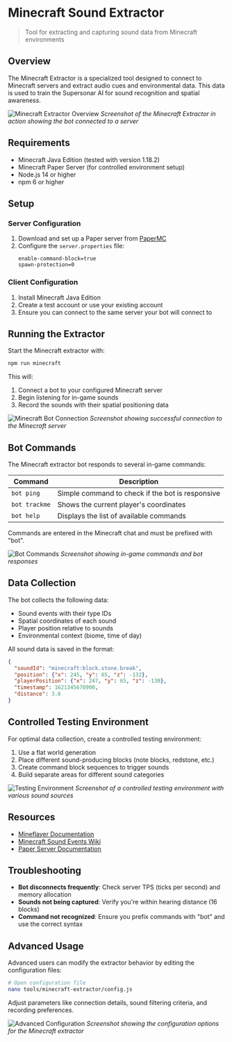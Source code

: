 # Minecraft Sound Extractor

> Tool for extracting and capturing sound data from Minecraft environments

## Overview

The Minecraft Extractor is a specialized tool designed to connect to Minecraft servers and extract audio cues and environmental data. This data is used to train the Supersonar AI for sound recognition and spatial awareness.

![Minecraft Extractor Overview](../assets/images/minecraft-extractor-overview.png)
*Screenshot of the Minecraft Extractor in action showing the bot connected to a server*

## Requirements

- Minecraft Java Edition (tested with version 1.18.2)
- Minecraft Paper Server (for controlled environment setup)
- Node.js 14 or higher
- npm 6 or higher

## Setup

### Server Configuration

1. Download and set up a Paper server from [PaperMC](https://papermc.io/downloads)
2. Configure the `server.properties` file:
   ```properties
   enable-command-block=true
   spawn-protection=0
   ```

### Client Configuration

1. Install Minecraft Java Edition
2. Create a test account or use your existing account
3. Ensure you can connect to the same server your bot will connect to

## Running the Extractor

Start the Minecraft extractor with:

```bash
npm run minecraft
```

This will:
1. Connect a bot to your configured Minecraft server
2. Begin listening for in-game sounds
3. Record the sounds with their spatial positioning data

![Minecraft Bot Connection](../assets/images/minecraft-bot-connection.png)
*Screenshot showing successful connection to the Minecraft server*

## Bot Commands

The Minecraft extractor bot responds to several in-game commands:

| Command | Description |
|---------|-------------|
| `bot ping` | Simple command to check if the bot is responsive |
| `bot trackme` | Shows the current player's coordinates |
| `bot help` | Displays the list of available commands |

Commands are entered in the Minecraft chat and must be prefixed with "bot".

![Bot Commands](../assets/images/minecraft-bot-commands.png)
*Screenshot showing in-game commands and bot responses*

## Data Collection

The bot collects the following data:

- Sound events with their type IDs
- Spatial coordinates of each sound
- Player position relative to sounds
- Environmental context (biome, time of day)

All sound data is saved in the format:
```json
{
  "soundId": "minecraft:block.stone.break",
  "position": {"x": 245, "y": 65, "z": -132},
  "playerPosition": {"x": 247, "y": 65, "z": -130},
  "timestamp": 1621345678900,
  "distance": 3.6
}
```

## Controlled Testing Environment

For optimal data collection, create a controlled testing environment:

1. Use a flat world generation
2. Place different sound-producing blocks (note blocks, redstone, etc.)
3. Create command block sequences to trigger sounds
4. Build separate areas for different sound categories

![Testing Environment](../assets/images/minecraft-testing-environment.png)
*Screenshot of a controlled testing environment with various sound sources*

## Resources

- [Mineflayer Documentation](https://github.com/PrismarineJS/mineflayer)
- [Minecraft Sound Events Wiki](https://minecraft.fandom.com/wiki/Sounds.json)
- [Paper Server Documentation](https://docs.papermc.io/)

## Troubleshooting

- **Bot disconnects frequently**: Check server TPS (ticks per second) and memory allocation
- **Sounds not being captured**: Verify you're within hearing distance (16 blocks)
- **Command not recognized**: Ensure you prefix commands with "bot" and use the correct syntax

## Advanced Usage

Advanced users can modify the extractor behavior by editing the configuration files:

```bash
# Open configuration file
nano tools/minecraft-extractor/config.js
```

Adjust parameters like connection details, sound filtering criteria, and recording preferences.

![Advanced Configuration](../assets/images/minecraft-advanced-config.png)
*Screenshot showing the configuration options for the Minecraft extractor*
